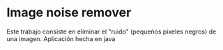 # Image noise remover
Este trabajo consiste en eliminar el "ruido" (pequeños pixeles negros) de una imagen.
Aplicación hecha en java
